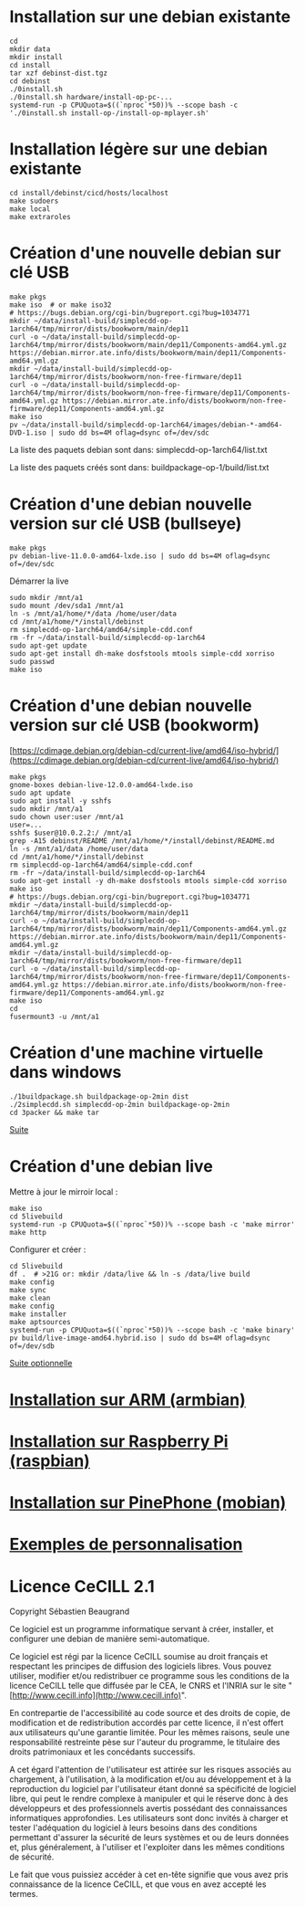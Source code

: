# Installation sur une debian existante
```
cd
mkdir data
mkdir install
cd install
tar xzf debinst-dist.tgz
cd debinst
./0install.sh
./0install.sh hardware/install-op-pc-...
systemd-run -p CPUQuota=$((`nproc`*50))% --scope bash -c './0install.sh install-op-/install-op-mplayer.sh'
```

# Installation légère sur une debian existante
```
cd install/debinst/cicd/hosts/localhost
make sudoers
make local
make extraroles
```

# Création d'une nouvelle debian sur clé USB
```
make pkgs
make iso  # or make iso32
# https://bugs.debian.org/cgi-bin/bugreport.cgi?bug=1034771
mkdir ~/data/install-build/simplecdd-op-1arch64/tmp/mirror/dists/bookworm/main/dep11
curl -o ~/data/install-build/simplecdd-op-1arch64/tmp/mirror/dists/bookworm/main/dep11/Components-amd64.yml.gz https://debian.mirror.ate.info/dists/bookworm/main/dep11/Components-amd64.yml.gz
mkdir ~/data/install-build/simplecdd-op-1arch64/tmp/mirror/dists/bookworm/non-free-firmware/dep11
curl -o ~/data/install-build/simplecdd-op-1arch64/tmp/mirror/dists/bookworm/non-free-firmware/dep11/Components-amd64.yml.gz https://debian.mirror.ate.info/dists/bookworm/non-free-firmware/dep11/Components-amd64.yml.gz
make iso
pv ~/data/install-build/simplecdd-op-1arch64/images/debian-*-amd64-DVD-1.iso | sudo dd bs=4M oflag=dsync of=/dev/sdc
```
La liste des paquets debian sont dans: simplecdd-op-1arch64/list.txt

La liste des paquets créés sont dans: buildpackage-op-1/build/list.txt

# Création d'une debian nouvelle version sur clé USB (bullseye)
```
make pkgs
pv debian-live-11.0.0-amd64-lxde.iso | sudo dd bs=4M oflag=dsync of=/dev/sdc
```
Démarrer la live
```
sudo mkdir /mnt/a1
sudo mount /dev/sda1 /mnt/a1
ln -s /mnt/a1/home/*/data /home/user/data
cd /mnt/a1/home/*/install/debinst
rm simplecdd-op-1arch64/amd64/simple-cdd.conf
rm -fr ~/data/install-build/simplecdd-op-1arch64
sudo apt-get update
sudo apt-get install dh-make dosfstools mtools simple-cdd xorriso
sudo passwd
make iso
```

# Création d'une debian nouvelle version sur clé USB (bookworm)
[https://cdimage.debian.org/debian-cd/current-live/amd64/iso-hybrid/](https://cdimage.debian.org/debian-cd/current-live/amd64/iso-hybrid/)
```
make pkgs
gnome-boxes debian-live-12.0.0-amd64-lxde.iso
sudo apt update
sudo apt install -y sshfs
sudo mkdir /mnt/a1
sudo chown user:user /mnt/a1
user=...
sshfs $user@10.0.2.2:/ /mnt/a1
grep -A15 debinst/README /mnt/a1/home/*/install/debinst/README.md
ln -s /mnt/a1/data /home/user/data
cd /mnt/a1/home/*/install/debinst
rm simplecdd-op-1arch64/amd64/simple-cdd.conf
rm -fr ~/data/install-build/simplecdd-op-1arch64
sudo apt-get install -y dh-make dosfstools mtools simple-cdd xorriso
make iso
# https://bugs.debian.org/cgi-bin/bugreport.cgi?bug=1034771
mkdir ~/data/install-build/simplecdd-op-1arch64/tmp/mirror/dists/bookworm/main/dep11
curl -o ~/data/install-build/simplecdd-op-1arch64/tmp/mirror/dists/bookworm/main/dep11/Components-amd64.yml.gz https://debian.mirror.ate.info/dists/bookworm/main/dep11/Components-amd64.yml.gz
mkdir ~/data/install-build/simplecdd-op-1arch64/tmp/mirror/dists/bookworm/non-free-firmware/dep11
curl -o ~/data/install-build/simplecdd-op-1arch64/tmp/mirror/dists/bookworm/non-free-firmware/dep11/Components-amd64.yml.gz https://debian.mirror.ate.info/dists/bookworm/non-free-firmware/dep11/Components-amd64.yml.gz
make iso
cd
fusermount3 -u /mnt/a1
```

# Création d'une machine virtuelle dans windows
```
./1buildpackage.sh buildpackage-op-2min dist
./2simplecdd.sh simplecdd-op-2min buildpackage-op-2min
cd 3packer && make tar
```
[Suite](3packer/README.md)

# Création d'une debian live
Mettre à jour le mirroir local :
```
make iso
cd 5livebuild
systemd-run -p CPUQuota=$((`nproc`*50))% --scope bash -c 'make mirror'
make http
```
Configurer et créer :
```
cd 5livebuild
df .  # >21G or: mkdir /data/live && ln -s /data/live build
make config
make sync
make clean
make config
make installer
make aptsources
systemd-run -p CPUQuota=$((`nproc`*50))% --scope bash -c 'make binary'
pv build/live-image-amd64.hybrid.iso | sudo dd bs=4M oflag=dsync of=/dev/sdb
```
[Suite optionnelle](5livebuild/README.md)

# [Installation sur ARM (armbian)](armbian/README.md)

# [Installation sur Raspberry Pi (raspbian)](rpi/README.md)

# [Installation sur PinePhone (mobian)](mobian/README.md)

# [Exemples de personnalisation](doc/custom.md)

# Licence CeCILL 2.1

Copyright Sébastien Beaugrand

Ce logiciel est un programme informatique servant à créer, installer, et
configurer une debian de manière semi-automatique.

Ce logiciel est régi par la licence CeCILL soumise au droit français et
respectant les principes de diffusion des logiciels libres. Vous pouvez
utiliser, modifier et/ou redistribuer ce programme sous les conditions
de la licence CeCILL telle que diffusée par le CEA, le CNRS et l'INRIA
sur le site "[http://www.cecill.info](http://www.cecill.info)".

En contrepartie de l'accessibilité au code source et des droits de copie,
de modification et de redistribution accordés par cette licence, il n'est
offert aux utilisateurs qu'une garantie limitée.  Pour les mêmes raisons,
seule une responsabilité restreinte pèse sur l'auteur du programme,  le
titulaire des droits patrimoniaux et les concédants successifs.

A cet égard  l'attention de l'utilisateur est attirée sur les risques
associés au chargement,  à l'utilisation,  à la modification et/ou au
développement et à la reproduction du logiciel par l'utilisateur étant
donné sa spécificité de logiciel libre, qui peut le rendre complexe à
manipuler et qui le réserve donc à des développeurs et des professionnels
avertis possédant  des  connaissances  informatiques approfondies.  Les
utilisateurs sont donc invités à charger  et  tester  l'adéquation  du
logiciel à leurs besoins dans des conditions permettant d'assurer la
sécurité de leurs systèmes et ou de leurs données et, plus généralement,
à l'utiliser et l'exploiter dans les mêmes conditions de sécurité.

Le fait que vous puissiez accéder à cet en-tête signifie que vous avez
pris connaissance de la licence CeCILL, et que vous en avez accepté les
termes.
